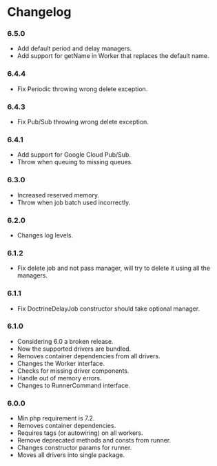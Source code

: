 # Changelog

### 6.5.0

- Add default period and delay managers.
- Add support for getName in Worker that replaces the default name.

### 6.4.4

- Fix Periodic throwing wrong delete exception.

### 6.4.3

- Fix Pub/Sub throwing wrong delete exception.

### 6.4.1

- Add support for Google Cloud Pub/Sub.
- Throw when queuing to missing queues.

### 6.3.0

- Increased reserved memory.
- Throw when job batch used incorrectly.

### 6.2.0

- Changes log levels.

### 6.1.2

- Fix delete job and not pass manager, will try to delete it using all the managers.

### 6.1.1

- Fix DoctrineDelayJob constructor should take optional manager.

### 6.1.0

- Considering 6.0 a broken release.
- Now the supported drivers are bundled.
- Removes container dependencies from all drivers.
- Changes the Worker interface.
- Checks for missing driver components.
- Handle out of memory errors.
- Changes to RunnerCommand interface.

### 6.0.0

- Min php requirement is 7.2.
- Removes container dependencies.
- Requires tags (or autowiring) on all workers.
- Remove deprecated methods and consts from runner.
- Changes constructor params for runner.
- Moves all drivers into single package.
